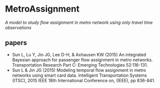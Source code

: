# MetroAssignment
*A model to study flow assignment in metro network using only travel time observations*

## papers
- Sun L, Lu Y, Jin JG, Lee D-H, & Axhausen KW (2015) An integrated Bayesian approach for passenger flow assignment in metro networks. Transportation Research Part C: Emerging Technologies 52:116-131.
- Sun L & Jin JG (2015) Modeling temporal flow assignment in metro networks using smart card data. Intelligent Transportation Systems (ITSC), 2015 IEEE 18th International Conference on, (IEEE), pp 836-841.
